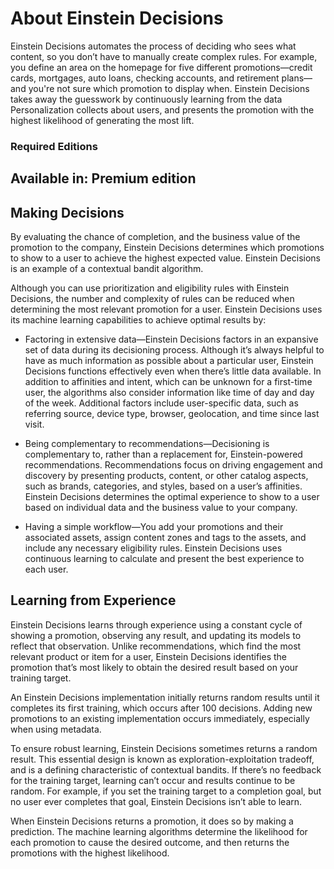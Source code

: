 

# About Einstein Decisions

Einstein Decisions automates the process of deciding who sees what content, so
you don’t have to manually create complex rules. For example, you define an
area on the homepage for five different promotions—credit cards, mortgages,
auto loans, checking accounts, and retirement plans—and you're not sure which
promotion to display when. Einstein Decisions takes away the guesswork by
continuously learning from the data Personalization collects about users, and
presents the promotion with the highest likelihood of generating the most
lift.

### Required Editions

Available in: Premium edition  
---  
  
## Making Decisions

By evaluating the chance of completion, and the business value of the
promotion to the company, Einstein Decisions determines which promotions to
show to a user to achieve the highest expected value. Einstein Decisions is an
example of a contextual bandit algorithm.

Although you can use prioritization and eligibility rules with Einstein
Decisions, the number and complexity of rules can be reduced when determining
the most relevant promotion for a user. Einstein Decisions uses its machine
learning capabilities to achieve optimal results by:

  * Factoring in extensive data—Einstein Decisions factors in an expansive set of data during its decisioning process. Although it’s always helpful to have as much information as possible about a particular user, Einstein Decisions functions effectively even when there’s little data available. In addition to affinities and intent, which can be unknown for a first-time user, the algorithms also consider information like time of day and day of the week. Additional factors include user-specific data, such as referring source, device type, browser, geolocation, and time since last visit.

  * Being complementary to recommendations—Decisioning is complementary to, rather than a replacement for, Einstein-powered recommendations. Recommendations focus on driving engagement and discovery by presenting products, content, or other catalog aspects, such as brands, categories, and styles, based on a user’s affinities. Einstein Decisions determines the optimal experience to show to a user based on individual data and the business value to your company.

  * Having a simple workflow—You add your promotions and their associated assets, assign content zones and tags to the assets, and include any necessary eligibility rules. Einstein Decisions uses continuous learning to calculate and present the best experience to each user.

## Learning from Experience

Einstein Decisions learns through experience using a constant cycle of showing
a promotion, observing any result, and updating its models to reflect that
observation. Unlike recommendations, which find the most relevant product or
item for a user, Einstein Decisions identifies the promotion that’s most
likely to obtain the desired result based on your training target.

An Einstein Decisions implementation initially returns random results until it
completes its first training, which occurs after 100 decisions. Adding new
promotions to an existing implementation occurs immediately, especially when
using metadata.

To ensure robust learning, Einstein Decisions sometimes returns a random
result. This essential design is known as exploration-exploitation tradeoff,
and is a defining characteristic of contextual bandits. If there’s no feedback
for the training target, learning can’t occur and results continue to be
random. For example, if you set the training target to a completion goal, but
no user ever completes that goal, Einstein Decisions isn’t able to learn.

When Einstein Decisions returns a promotion, it does so by making a
prediction. The machine learning algorithms determine the likelihood for each
promotion to cause the desired outcome, and then returns the promotions with
the highest likelihood.

